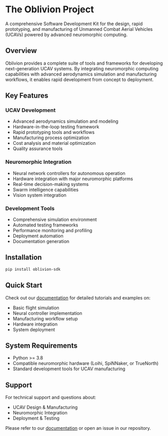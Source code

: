 # The Oblivion Project

A comprehensive Software Development Kit for the design, rapid prototyping, and manufacturing of Unmanned Combat Aerial Vehicles (UCAVs) powered by advanced neuromorphic computing.

## Overview

Oblivion provides a complete suite of tools and frameworks for developing next-generation UCAV systems. By integrating neuromorphic computing capabilities with advanced aerodynamics simulation and manufacturing workflows, it enables rapid development from concept to deployment.

## Key Features

### UCAV Development
- Advanced aerodynamics simulation and modeling
- Hardware-in-the-loop testing framework
- Rapid prototyping tools and workflows
- Manufacturing process optimization
- Cost analysis and material optimization
- Quality assurance tools

### Neuromorphic Integration
- Neural network controllers for autonomous operation
- Hardware integration with major neuromorphic platforms
- Real-time decision-making systems
- Swarm intelligence capabilities
- Vision system integration

### Development Tools
- Comprehensive simulation environment
- Automated testing frameworks
- Performance monitoring and profiling
- Deployment automation
- Documentation generation

## Installation

```bash
pip install oblivion-sdk
```

## Quick Start

Check out our [documentation](docs/) for detailed tutorials and examples on:
- Basic flight simulation
- Neural controller implementation
- Manufacturing workflow setup
- Hardware integration
- System deployment

## System Requirements

- Python >= 3.8
- Compatible neuromorphic hardware (Loihi, SpiNNaker, or TrueNorth)
- Standard development tools for UCAV manufacturing

## Support

For technical support and questions about:
- UCAV Design & Manufacturing
- Neuromorphic Integration
- Deployment & Testing

Please refer to our [documentation](docs/) or open an issue in our repository.

